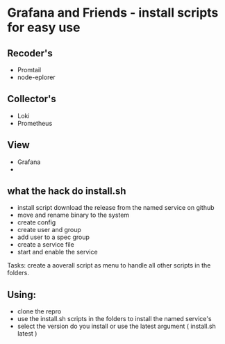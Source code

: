# Grafana and Friends - install scripts for easy use

## Recoder's
- Promtail
- node-eplorer
## Collector's
- Loki
- Prometheus
## View
- Grafana
- 
## what the hack do install.sh
- install script download the release from the named service on github
- move and rename binary to the system
- create config
- create user and group
- add user to a spec group
- create a service file
- start and enable the service

Tasks: create a aoverall script as menu to handle all other scripts in the folders.

## Using:

- clone the repro
- use the install.sh scripts in the folders to install the named service's
- select the version do you install or use the latest argument ( install.sh latest )
